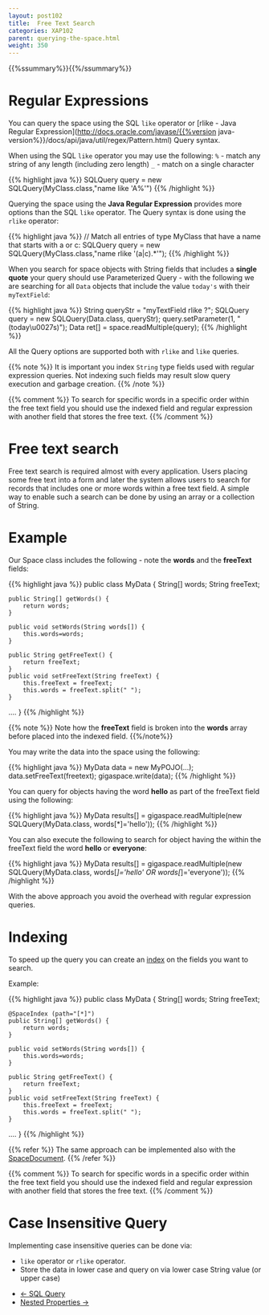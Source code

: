 ```yaml
---
layout: post102
title:  Free Text Search
categories: XAP102
parent: querying-the-space.html
weight: 350
---
```


{{%ssummary%}}{{%/ssummary%}}


# Regular Expressions

You can query the space using the SQL `like` operator or [rlike - Java Regular Expression](http://docs.oracle.com/javase/{{%version java-version%}}/docs/api/java/util/regex/Pattern.html) Query syntax.

When using the SQL `like` operator you may use the following:
`%` - match any string of any length (including zero length)
`_` - match on a single character

{{% highlight java %}}
SQLQuery<MyClass> query = new SQLQuery<MyClass>(MyClass.class,"name like 'A%'")
{{% /highlight %}}

Querying the space using the **Java Regular Expression** provides more options than the SQL `like` operator. The Query syntax is done using the `rlike` operator:

{{% highlight java %}}
// Match all entries of type MyClass that have a name that starts with a or c:
SQLQuery<MyClass> query = new SQLQuery<MyClass>(MyClass.class,"name rlike '(a|c).*'");
{{% /highlight %}}

When you search for space objects with String fields that includes a **single quote** your query should use Parameterized Query - with the following we are searching for all `Data` objects that include the value `today's` with their `myTextField`:

{{% highlight java %}}
String queryStr = "myTextField rlike ?";
SQLQuery<Data> query = new SQLQuery<Data>(Data.class, queryStr);
query.setParameter(1, "(today\u0027s)");
Data ret[] = space.readMultiple(query);
{{% /highlight %}}

All the Query options are supported both with `rlike` and `like` queries.

{{% note %}}
It is important you index `String` type fields used with regular expression queries. Not indexing such fields may result slow query execution and garbage creation.
{{% /note %}}

{{% comment %}}
To search for specific words in a specific order within the free text field you should use the indexed field and regular expression with another field that stores the free text.
{{% /comment %}}

# Free text search

Free text search is required almost with every application. Users placing some free text into a form and later the system allows users to search for records that includes one or more words within a free text field. A simple way to enable such a search can be done by using an array or a collection of String.

# Example

Our Space class includes the following - note the **words** and the **freeText** fields:

{{% highlight java %}}
public class MyData {
	String[] words;
	String freeText;

	public String[] getWords() {
		return words;
	}

	public void setWords(String words[]) {
		this.words=words;
	}

	public String getFreeText() {
		return freeText;
	}
	public void setFreeText(String freeText) {
		this.freeText = freeText;
		this.words = freeText.split(" ");
	}
....
}
{{% /highlight %}}

{{% note %}} Note how the **freeText** field is broken into the **words** array before placed into the indexed field.
{{%/note%}}

You may write the data into the space using the following:

{{% highlight java %}}
MyData data = new MyPOJO(...);
data.setFreeText(freetext);
gigaspace.write(data);
{{% /highlight %}}

You can query for objects having the word **hello** as part of the freeText field using the following:

{{% highlight java %}}
MyData results[] = gigaspace.readMultiple(new SQLQuery<MyData>(MyData.class, words[*]='hello'));
{{% /highlight %}}

You can also execute the following to search for object having the within the freeText field the word **hello** or **everyone**:

{{% highlight java %}}
MyData results[] = gigaspace.readMultiple(new SQLQuery<MyData>(MyData.class, words[*]='hello' OR words[*]='everyone'));
{{% /highlight %}}

With the above approach you avoid the overhead with regular expression queries.


# Indexing

To speed up the query you can create an [index](./indexing-collections.html) on the fields you want to search.

Example:

{{% highlight java %}}
public class MyData {
	String[] words;
	String freeText;

	@SpaceIndex (path="[*]")
	public String[] getWords() {
		return words;
	}

	public void setWords(String words[]) {
		this.words=words;
	}

	public String getFreeText() {
		return freeText;
	}
	public void setFreeText(String freeText) {
		this.freeText = freeText;
		this.words = freeText.split(" ");
	}
....
}
{{% /highlight %}}

{{% refer %}}
The same approach can be implemented also with the [SpaceDocument](./document-overview.html).
{{% /refer %}}

{{% comment %}}
To search for specific words in a specific order within the free text field you should use the indexed field and regular expression with another field that stores the free text.
{{% /comment %}}

# Case Insensitive Query

Implementing case insensitive queries can be done via:

- `like` operator or `rlike` operator.
- Store the data in lower case and query on via lower case String value (or upper case)


<ul class="pager">
  <li class="previous"><a href="./query-sql.html">&larr; SQL Query</a></li>
  <li class="next"><a href="./query-nested-properties.html">Nested Properties &rarr;</a></li>
</ul>
